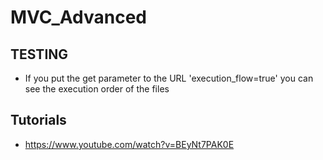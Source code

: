 # MVC_Advanced

## TESTING
- If you put the get parameter to the URL 'execution_flow=true' you can see the execution order of the files

## Tutorials
- https://www.youtube.com/watch?v=BEyNt7PAK0E